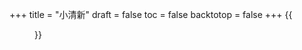 +++
title = "小清新"
draft = false
toc = false
backtotop = false
+++
{{<figure src="/self/img/2021/07/qingxin.jpg">}}
